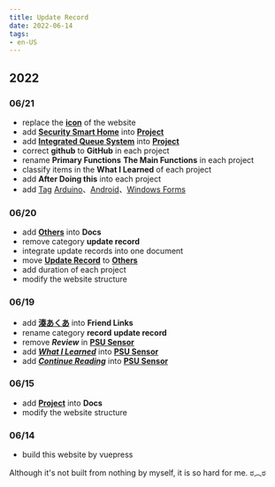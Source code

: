 ```yaml
---
title: Update Record
date: 2022-06-14
tags:
- en-US
---
```

[湊あくあ]: https://www.youtube.com/channel/UC1opHUrw8rvnsadT-iGp7Cg
[icon]: /home_page/icon.png
[Tag]: /tag/
[Arduino]: /tag/Arduino/
[Android]: /tag/Android/
[Windows Forms]: /tag/Windows%20Forms/
[Project]: /docs/project/
[PSU Sensor]: /docs/project/psu_sensor/
[What I Learned]: /docs/project/psu_sensor/#what-i-learned
[Continue Reading]: /docs/project/psu_sensor/#continue-reading
[Security Smart Home]: /docs/project/security_smart_home/
[Integrated Queue System]: /docs/project/integrated_queue_system
[Others]: /docs/others/
[Update Record]: /docs/others/update_record/

## 2022
### 06/21
* replace the **[icon][]** of the website
* add **[Security Smart Home][]** into **[Project][]**
* add **[Integrated Queue System][]** into **[Project][]**
* correct **github** to **GitHub** in each project
* rename **Primary Functions** **The Main Functions** in each project
* classify items in the **What I Learned** of each project
* add **After Doing this** into each project
* add [Tag][] [Arduino][]、[Android][]、[Windows Forms][]

### 06/20
* add **[Others][]** into **Docs**
* remove category **update record**
* integrate update records into one document
* move **[Update Record][]** to **[Others][]**
* add duration of each project
* modify the website structure

### 06/19
* add **[湊あくあ][]** into **Friend Links**
* rename category **record** **update record**
* remove ***Review*** in **[PSU Sensor][]**
* add ***[What I Learned][]*** into **[PSU Sensor][]**
* add ***[Continue Reading][]*** into **[PSU Sensor][]**

### 06/15
* add **[Project][]** into **Docs**
* modify the website structure

### 06/14
* build this website by vuepress

Although it's not built from nothing by myself, it is so hard for me. ಠ︵ಠ